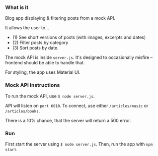 ### What is it
Blog app displaying & filtering posts from a mock API.

It allows the user to...
- (1) See short versions of posts (with images, excerpts and dates)
- (2) Filter posts by category
- (3) Sort posts by date.

The mock API is inside `server.js`. It's designed to occasionally misfire – frontend should be able to handle that.

For styling, the app uses Material UI.

### Mock API instructions

To run the mock API, use `$ node server.js`.

API will listen on `port 6010`. To connect, use either `/articles/music` or `/articles/books`.

There is a 10% chance, that the server will return a 500 error.

### Run

First start the server using `$ node server.js`. Then, run the app with `npm start`.